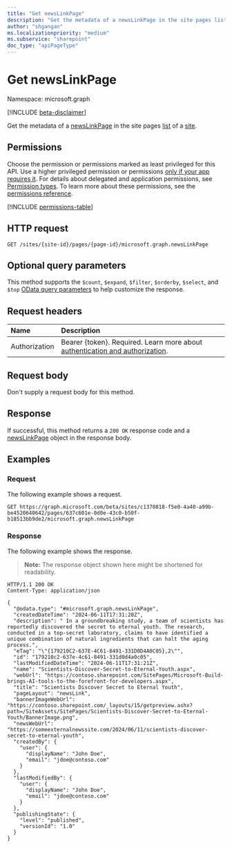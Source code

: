 ```yaml
---
title: "Get newsLinkPage"
description: "Get the metadata of a newsLinkPage in the site pages list of a site."
author: "shgangan"
ms.localizationpriority: "medium"
ms.subservice: "sharepoint"
doc_type: "apiPageType"
---
```


# Get newsLinkPage

Namespace: microsoft.graph

[!INCLUDE [beta-disclaimer](../../includes/beta-disclaimer.md)]

Get the metadata of a [newsLinkPage](../resources/newslinkpage.md) in the site pages [list](../resources/list.md) of a [site](../resources/site.md).

## Permissions

Choose the permission or permissions marked as least privileged for this API. Use a higher privileged permission or permissions [only if your app requires it](/graph/permissions-overview#best-practices-for-using-microsoft-graph-permissions). For details about delegated and application permissions, see [Permission types](/graph/permissions-overview#permission-types). To learn more about these permissions, see the [permissions reference](/graph/permissions-reference).

<!-- {
  "blockType": "permissions",
  "name": "newslinkpage_get"
}
-->
[!INCLUDE [permissions-table](../includes/permissions/newslinkpage-get-permissions.md)]

## HTTP request

<!-- {
  "blockType": "ignored"
}
-->
``` http
GET /sites/{site-id}/pages/{page-id}/microsoft.graph.newsLinkPage
```

## Optional query parameters

This method supports the `$count`, `$expand`, `$filter`, `$orderby`, `$select`, and `$top` [OData query parameters](/graph/query-parameters) to help customize the response.

## Request headers

|Name|Description|
|:---|:---|
|Authorization|Bearer {token}. Required. Learn more about [authentication and authorization](/graph/auth/auth-concepts).|

## Request body

Don't supply a request body for this method.

## Response

If successful, this method returns a `200 OK` response code and a [newsLinkPage](../resources/newslinkpage.md) object in the response body.

## Examples

### Request

The following example shows a request.

<!--{
  "blockType": "request",
  "name": "get-newslinkpage",
  "scopes": "sites.read.all"
}
-->

```http
GET https://graph.microsoft.com/beta/sites/c1370818-f5e0-4a40-a99b-be4520640642/pages/637c601e-0d0e-43c0-b50f-b18513bb9de2/microsoft.graph.newsLinkPage
```

### Response

The following example shows the response.
>**Note:** The response object shown here might be shortened for readability.

<!-- {
  "blockType": "response",
  "truncated": true,
  "@odata.type": "microsoft.graph.newsLinkPage"
}
-->

``` http
HTTP/1.1 200 OK
Content-Type: application/json

{
  "@odata.type": "#microsoft.graph.newsLinkPage",
  "createdDateTime": "2024-06-11T17:31:20Z",
  "description": " In a groundbreaking study, a team of scientists has reportedly discovered the secret to eternal youth. The research, conducted in a top-secret laboratory, claims to have identified a unique combination of natural ingredients that can halt the aging process.",
  "eTag": "\"{179210C2-637E-4C61-8491-331D0D4A0C05},2\"",
  "id": "179210c2-637e-4c61-8491-331d0d4a0c05",
  "lastModifiedDateTime": "2024-06-11T17:31:21Z",
  "name": "Scientists-Discover-Secret-to-Eternal-Youth.aspx",
  "webUrl": "https://contoso.sharepoint.com/SitePages/Microsoft-Build-brings-AI-tools-to-the-forefront-for-developers.aspx",
  "title": "Scientists Discover Secret to Eternal Youth",
  "pageLayout": "newsLink",
  "bannerImageWebUrl": "https://contoso.sharepoint.com/_layouts/15/getpreview.ashx?path=/SiteAssets/SitePages/Scientists-Discover-Secret-to-Eternal-Youth/BannerImage.png",
  "newsWebUrl": "https://someexternalnewssite.com/2024/06/11/scientists-discover-secret-to-eternal-youth",
  "createdBy": {
    "user": {
      "displayName": "John Doe",
      "email": "jdoe@contoso.com"
    }
  },
  "lastModifiedBy": {
    "user": {
      "displayName": "John Doe",
      "email": "jdoe@contoso.com"
    }
  },
  "publishingState": {
    "level": "published",
    "versionId": "1.0"
  }
}
```

<!--
{
  "type": "#page.annotation",
  "description": "Get a newslinkpage in a site",
  "keywords": "",
  "section": "documentation",
  "tocPath": "Pages/Get",
  "suppressions": [
  ]
}
-->

